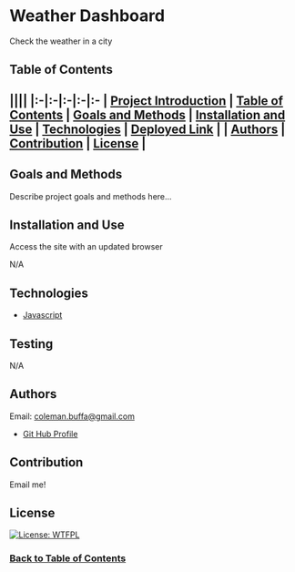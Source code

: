 # Weather Dashboard

Check the weather in a city

## Table of Contents

||||
|:-|:-|:-|:-|:-
| [Project Introduction](#weather-dashboard) | [Table of Contents](#table-of-contents) | [Goals and Methods](#goals-and-methods) 
| [Installation and Use](#installation-and-use) | [Technologies](#technologies) | [Deployed Link](#deployed-link) |
| [Authors](#authors) | [Contribution](#contribution) | [License](#license) |
---

## Goals and Methods

Describe project goals and methods here...

## Installation and Use

Access the site with an updated browser

N/A

## Technologies 

* [Javascript](https://developer.mozilla.org/en-US/docs/Web/JavaScript)

## Testing

N/A

## Authors

Email: coleman.buffa@gmail.com

- [Git Hub Profile](https://github.com/coleman.buffa/)

## Contribution

Email me!

## License

[![License: WTFPL](https://img.shields.io/badge/License-WTFPL-brightgreen.svg)](http://www.wtfpl.net/about/)

### [Back to Table of Contents](#table-of-contents)
